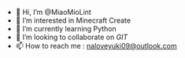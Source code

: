 - 👋 Hi, I’m @MiaoMioLint
- 👀 I’m interested in Minecraft Create
- 🌱 I’m currently learning Python
- 💞️ I’m looking to collaborate on *GIT*
- 📫 How to reach me : naloveyuki09@outlook.com

<!---
MiaoMioLint is a girl, so you can say she/her, and she is a Chinese that maybe she not good at English~
--->
